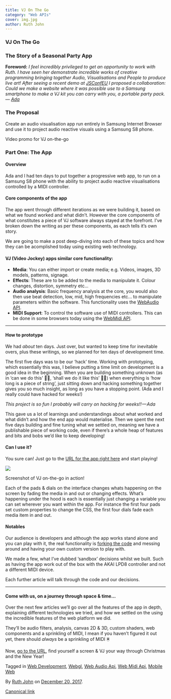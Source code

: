 ```yaml
---
title: VJ On The Go
category: "Web APIs"
cover: img.jpg
author: Ruth John
---
```


### VJ On The Go

### The Story of a Seasonal Party App

**Foreword:** _I feel incredibly privileged to get an opportunity to work with Ruth. I have seen her demonstrate incredible works of creative programming bringing together Audio, Visualisations and People to produce live art! After seeing a recent demo at_ [_JSConfEU_](https://www.youtube.com/watch?v=Lby6fk5gC4k&feature=youtu.be) _I proposed a collaboration: Could we make a website where it was possible use to a Samsung smartphone to make a VJ kit you can carry with you, a portable party pack.—_ [_Ada_](https://medium.com/u/c2890cdd7a64)

### The Proposal

Create an audio visualisation app run entirely in Samsung Internet Browser and use it to project audio reactive visuals using a Samsung S8 phone.

Video promo for VJ on-the-go

### Part One: The App

#### Overview

Ada and I had ten days to put together a progressive web app, to run on a Samsung S8 phone with the ability to project audio reactive visualisations controlled by a MIDI controller.

#### Core components of the app

The app went through different iterations as we were building it, based on what we found worked and what didn’t. However the core components of what constitutes a piece of VJ software always stayed at the forefront. I’ve broken down the writing as per these components, as each tells it’s own story.

We are going to make a post deep-diving into each of these topics and how they can be acomplished today using existing web technology.

#### VJ (Video Jockey) apps similar core functionality:

*   **Media**: You can either import or create media; e.g. Videos, images, 3D models, patterns, signage.
*   **Effects**: These are to be added to the media to manipulate it. Colour changes, distortion, symmetry etc…
*   **Audio analysis**: Basic frequency analysis at the core, you would also then use beat detection, low, mid, high frequencies etc… to manipulate parameters within the software. This functionality uses the [WebAudio API](https://developer.mozilla.org/en-US/docs/Web/API/AnalyserNode).
*   **MIDI Support**: To control the software use of MIDI controllers. This can be done in some browsers today using the [WebMidi API](https://developer.mozilla.org/en-US/docs/Web/API/MIDIAccess).

* * *

#### How to prototype

We had _about_ ten days. Just over, but wanted to keep time for inevitable overs, plus these writings, so we planned for ten days of development time.

The first five days was to be our ‘hack’ time. Working with prototyping, which essentially this was, I believe putting a time limit on development is a good idea in the beginning. When you are building something unknown (as in ‘can we do this’ 🤷🏻‍, ‘shall we do it like this’ 🤷🏻‍) when everything is ‘how long is a piece of string’, just sitting down and hacking something together gives you so much insight, as long as you have a stopping point. (Ada and I really could have hacked for weeks!)

_This project is so fun I probably will carry on hacking for weeks!! — Ada_

This gave us a lot of learnings and understandings about what worked and what didn’t and how the end app would materialise. Then we spent the next five days building and fine tuning what we settled on, meaning we have a publishable piece of working code, even if there’s a whole heap of features and bits and bobs we’d like to keep developing!

#### Can I use it?

You sure can! Just go to the [URL for the app right here](https://samsunginter.net/vj-otg/index.html) and start playing!

![](https://cdn-images-1.medium.com/max/800/1*M2-MgQlSQRTcYOVUqP-zNw.png)

Screenshot of VJ on-the-go in action!

Each of the pads & dials on the interface changes whats happening on the screen by fading the media in and out or changing effects. What’s happening under the hood is each is essentially just changing a variable you can set wherever you want within the app. For instance the first four pads set custom properties to change the CSS, the first four dials fade each media item in and out.

#### Notables

Our audience is developers and although the app works stand alone and you can play with it, the real functionality is [forking the code](https://github.com/SamsungInternet/vj-otg) and messing around and having your own custom version to play with.

We made a few, what I’ve dubbed ‘sandbox’ decisions whilst we built. Such as having the app work out of the box with the AKAI LPD8 controller and not a different MIDI device.

Each further article will talk through the code and our decisions.

* * *

#### Come with us, on a journey through space & time…

Over the next few articles we’ll go over all the features of the app in depth, explaining different technologies we tried, and how we settled on the using the incredible features of the web platform we did.

They’ll be audio filters, analysis, canvas 2D & 3D, custom shaders, web components and a sprinkling of MIDI, I mean if you haven’t figured it out yet, there should _always_ be a sprinkling of MIDI 🖲

Now, [go to the URL](https://samsunginter.net/vj-otg/index.html), find yourself a screen & VJ your way through Christmas and the New Year!

Tagged in [Web Development](https://medium.com/tag/web-development), [Webgl](https://medium.com/tag/webgl), [Web Audio Api](https://medium.com/tag/web-audio-api), [Web Midi Api](https://medium.com/tag/web-midi-api), [Mobile Web](https://medium.com/tag/mobile-web)

By [Ruth John](https://medium.com/@rumyra) on [December 20, 2017](https://medium.com/p/e56666fe55eb).

[Canonical link](https://medium.com/@rumyra/vj-on-the-go-e56666fe55eb)
